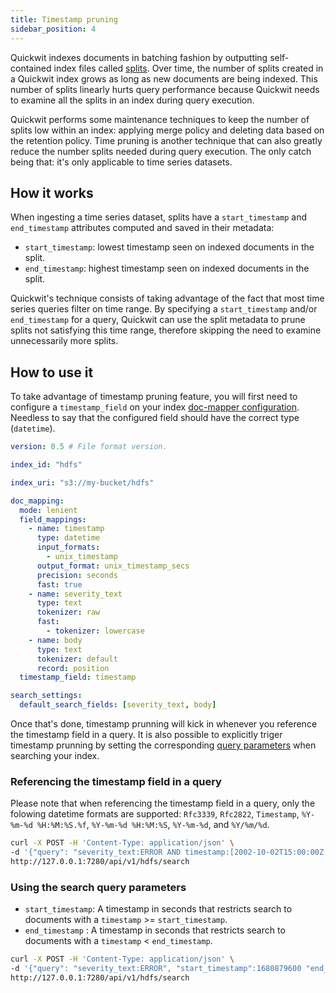 ```yaml
---
title: Timestamp pruning
sidebar_position: 4
---
```


Quickwit indexes documents in batching fashion by outputting self-contained index files called [splits](../architecture/#splits). Over time, the number of splits created in a Quickwit index grows as long as new documents are being indexed. This number of splits linearly hurts query performance because Quickwit needs to examine all the splits in an index during query execution.

Quickwit performs some maintenance techniques to keep the number of splits low within an index: applying merge policy and deleting data based on the retention policy.
Time pruning is another technique that can also greatly reduce the number splits needed during query execution. The only catch being that: it's only applicable to time series datasets.

## How it works

When ingesting a time series dataset, splits have a `start_timestamp` and `end_timestamp` attributes computed and saved in their metadata:
- `start_timestamp`: lowest timestamp seen on indexed documents in the split.
- `end_timestamp`: highest timestamp seen on indexed documents in the split.

Quickwit's technique consists of taking advantage of the fact that most time series queries filter on time range. By specifying a `start_timestamp` and/or `end_timestamp` for a query, Quickwit can use the split metadata to prune splits not satisfying this time range, therefore skipping the need to examine unnecessarily more splits.

## How to use it

To take advantage of timestamp pruning feature, you will first need to configure a `timestamp_field` on your index [doc-mapper configuration](https://quickwit.io/docs/configuration/index-config#doc-mapping). Needless to say that the configured field should have the correct type (`datetime`).

```yaml
version: 0.5 # File format version.

index_id: "hdfs"

index_uri: "s3://my-bucket/hdfs"

doc_mapping:
  mode: lenient
  field_mappings:
    - name: timestamp
      type: datetime
      input_formats:
        - unix_timestamp
      output_format: unix_timestamp_secs
      precision: seconds
      fast: true
    - name: severity_text
      type: text
      tokenizer: raw
      fast: 
        - tokenizer: lowercase
    - name: body
      type: text
      tokenizer: default
      record: position
  timestamp_field: timestamp

search_settings:
  default_search_fields: [severity_text, body]
```

Once that's done, timestamp prunning will kick in whenever you reference the timestamp field in a query. It is also possible to explicitly triger timestamp prunning by setting the corresponding [query parameters](https://quickwit.io/docs/reference/rest-api#parameters-1) when searching your index.

### Referencing the timestamp field in a query

Please note that when referencing the timestamp field in a query, only the folowing datetime formats are supported: `Rfc3339`, `Rfc2822`, `Timestamp`, `%Y-%m-%d %H:%M:%S.%f`, `%Y-%m-%d %H:%M:%S`, `%Y-%m-%d`, and `%Y/%m/%d`.

```bash
curl -X POST -H 'Content-Type: application/json' \
-d '{"query": "severity_text:ERROR AND timestamp:[2002-10-02T15:00:00Z TO 2002-10-02T18:00:00Z]"}' \
http://127.0.0.1:7280/api/v1/hdfs/search
 ```

### Using the search query parameters

- `start_timestamp`: A timestamp in seconds that restricts search to documents with a `timestamp` >= `start_timestamp`.
- `end_timestamp` : A timestamp in seconds that restricts search to documents with a `timestamp` < `end_timestamp`.

```bash
curl -X POST -H 'Content-Type: application/json' \
-d '{"query": "severity_text:ERROR", "start_timestamp":1680879600 "end_timestamp":1680890400}' \
http://127.0.0.1:7280/api/v1/hdfs/search
 ```
